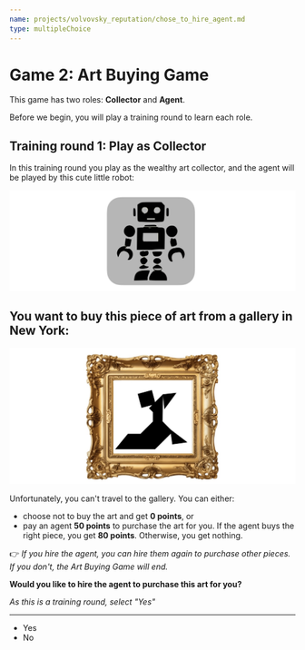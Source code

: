 ```yaml
---
name: projects/volvovsky_reputation/chose_to_hire_agent.md
type: multipleChoice
---
```


# Game 2: Art Buying Game

This game has two roles: **Collector** and **Agent**.

Before we begin, you will play a training round to learn each role.

## Training round 1: Play as **Collector**

In this training round you play as the wealthy art collector, and the agent will be played by this cute little robot:

![robot image](projects/volvovsky_reputation/robot_icon.jpg)

## You want to buy this piece of art from a gallery in New York:

![purchase image](projects/volvovsky_reputation/training_art.jpg)

Unfortunately, you can't travel to the gallery. You can either:

- choose not to buy the art and get **0 points**, or
- pay an agent **50 points** to purchase the art for you. If the agent buys the right piece, you get **80 points**. Otherwise, you get nothing.

👉 _If you hire the agent, you can hire them again to purchase other pieces. If you don't, the Art Buying Game will end._

**Would you like to hire the agent to purchase this art for you?**

_As this is a training round, select "Yes"_

---

- Yes
- No
